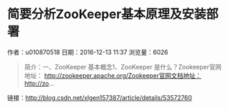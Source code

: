 # 简要分析ZooKeeper基本原理及安装部署
作者：u010870518
日期：2016-12-13 11:37
浏览量：6026
> 简介：一、ZooKeeper 基本概念1、ZooKeeper 是什么？Zookeeper官网地址： http://zookeeper.apache.org/Zookeeper官网文档地址：http://zo...

 链接：http://blog.csdn.net/xlgen157387/article/details/53572760
